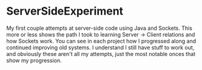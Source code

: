 # ServerSideExperiment
My first couple attempts at server-side code using Java and Sockets.
This more or less shows the path I took to learning Server -> Client relations and how Sockets work.  You can see in each project how I progressed along and continued improving old systems.  I understand I still have stuff to work out, and obviously these aren't all my attempts, just the most notable onces that show my progression.
